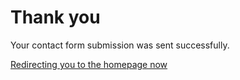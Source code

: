 # Thank you
Your contact form submission was sent successfully.

[Redirecting you to the homepage now](/)
<script>
  history.replaceState(null,"",window.location.origin+"/contact/")
  setTimeout(()=>{
    window.location = window.origin;
  },2000)
</script>
